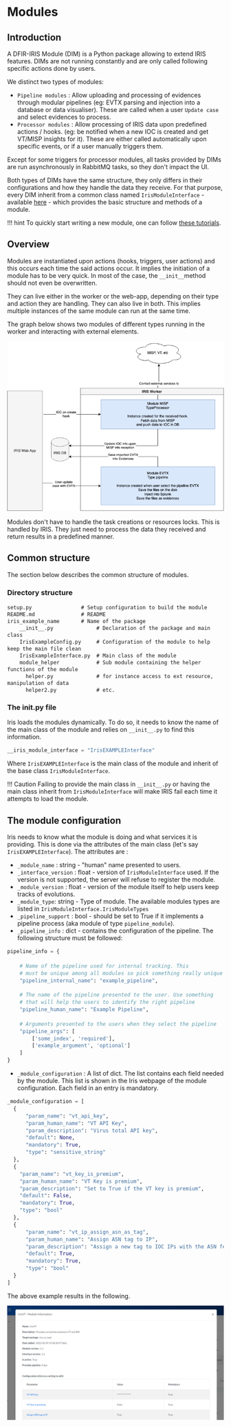 # Modules 

## Introduction 

A DFIR-IRIS Module (DIM) is a Python package allowing to extend IRIS features.  DIMs are not running constantly and are only called following specific actions done by users. 

We distinct two types of modules: 

- ``Pipeline modules`` : Allow uploading and processing of evidences through modular pipelines (eg: EVTX parsing and injection into a database or data visualiser). These are called when a user ``Update case`` and select evidences to process. 
- ``Processor modules`` : Allow processing of IRIS data upon predefined actions / hooks. (eg: be notified when a new IOC is created and get VT/MISP insights for it). These are either called automatically upon specific events, or if a user manually triggers them. 


Except for some triggers for processor modules, all tasks provided by DIMs are run asynchronously in RabbitMQ tasks, so they don't impact the UI.  

Both types of DIMs have the same structure, they only differs in their configurations and how they handle the data they receive. For that purpose, every DIM inherit from a common class named ``IrisModuleInterface`` - available [here](https://github.com/dfir-iris/iris-module-interface) - which provides the basic structure and methods of a module. 

!!! hint 
    To quickly start writing a new module, one can follow [these tutorials](/development/quick_start/processor/).

## Overview
Modules are instantiated upon actions (hooks, triggers, user actions) and this occurs each time the said actions occur. It implies the initiation of a module has to be very quick. In most of the case, the ``__init__``method should not even be overwritten.   


They can live either in the worker or the web-app, depending on their type and action they are handling. They can also live in both. This implies multiple instances of the same module can run at the same time.  

The graph below shows two modules of different types running in the worker and interacting with external elements.  

![](../_static/mods_overview.png)

Modules don't have to handle the task creations or resources locks. This is handled by IRIS. They just need to process the data they received and return results in a predefined manner.   

## Common structure

The section below describes the common structure of modules. 

### Directory structure

```
setup.py                # Setup configuration to build the module 
README.md               # README 
iris_example_name       # Name of the package 
    __init__.py              # Declaration of the package and main class
    IrisExampleConfig.py     # Configuration of the module to help keep the main file clean 
    IrisExampleInterface.py  # Main class of the module 
    module_helper            # Sub module containing the helper functions of the module 
      helper.py              # for instance access to ext resource, manipulation of data 
      helper2.py             # etc. 
```

### The __init__.py file

Iris loads the modules dynamically. To do so, it needs to know the name of the main class of the module and relies on ``__init__.py`` to find this information.  

```python
__iris_module_interface = "IrisEXAMPLEInterface"
```

Where ``IrisEXAMPLEInterface`` is the main class of the module and inherit of the base class ``IrisModuleInterface``. 

!!! Caution
    Failing to provide the main class in ``__init__.py`` or having the main class inherit from ``IrisModuleInterface`` will make IRIS fail each time 
    it attempts to load the module. 


## The module configuration

Iris needs to know what the module is doing and what services it is providing. This is done via the attributes of the main class (let's say ``IrisEXAMPLEInterface``). The attributes are :

- ``_module_name`` : string - "human" name presented to users. 
- ``_interface_version`` : float - version of ``IrisModuleInterface`` used. If the version is not supported, the server will refuse to register the module. 
- ``_module_version`` : float - version of the module itself to help users keep tracks of evolutions. 
- ``_module_type``: string - Type of module. The available modules types are listed in ``IrisModuleInterface.IrisModuleTypes``
- ``_pipeline_support`` : bool - should be set to True if it implements a pipeline process (aka module of type ``pipeline_module``).
- ``_pipeline_info`` : dict - contains the configuration of the pipeline. The following structure must be followed:

```python
pipeline_info = {

    # Name of the pipeline used for internal tracking. This 
    # must be unique among all modules so pick something really unique 
    "pipeline_internal_name": "example_pipeline",

    # The name of the pipeline presented to the user. Use something 
    # that will help the users to identify the right pipeline
    "pipeline_human_name": "Example Pipeline",

    # Arguments presented to the users when they select the pipeline
    "pipeline_args": [
        ['some_index', 'required'],
        ['example_argument', 'optional']
    ]
}
```

- ``_module_configuration`` : A list of dict. The list contains each field needed by the module. This list is shown in the Iris webpage of the module configuration. Each field in an entry is mandatory. 

```python
_module_configuration = [
  {
      "param_name": "vt_api_key",
      "param_human_name": "VT API Key",
      "param_description": "Virus total API key",
      "default": None,
      "mandatory": True,
      "type": "sensitive_string"
  },
  {
    "param_name": "vt_key_is_premium",
    "param_human_name": "VT Key is premium",
    "param_description": "Set to True if the VT key is premium",
    "default": False,
    "mandatory": True,
    "type": "bool"
  },
  {
      "param_name": "vt_ip_assign_asn_as_tag",
      "param_human_name": "Assign ASN tag to IP",
      "param_description": "Assign a new tag to IOC IPs with the ASN fetched from VT",
      "default": True,
      "mandatory": True,
      "type": "bool"
  }
]
```

The above example results in the following.  

![](../_static/Modules_config_example.png)